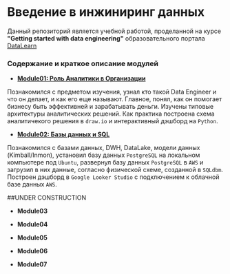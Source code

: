 # Введение в инжиниринг данных
Данный репозиторий является учебной работой, проделанной на курсе **"Getting started with data engineering"** образовательного портала [DataLearn](https://datalearn.ru)

### Содержание и краткое описание модулей
- **[Module01: Роль Аналитики в Организации](https://github.com/VladimirAmninov/datalearn/tree/main/de101/module01)**

Познакомился с предметом изучения, узнал кто такой Data Engineer и что он делает, и как его еще называют. Главное, понял, как он помогает бизнесу быть эффективней и зарабатывать деньги. Изучены типовые архитектуры аналитических решений. Как практика построена схема аналитичекого решения в `draw.io` и интерактивный дэшборд на `Python`.

- **[Module02: Базы данных и SQL](https://github.com/VladimirAmninov/datalearn/tree/main/de101/module02)**

Познакомился с базами данных, DWH, DataLake, модели данных (Kimball/Inmon), установил базу данных `PostgreSQL` на локальном компьютере под `Ubuntu`, развернул базу данных `PostgreSQL` в `AWS` и загрузил в них данные, согласно физической схеме, созданной в `SQLdbm`. Построен дэшборд в `Google Looker Studio` с подключением к облачной базе данных `AWS`.

##UNDER CONSTRUCTION
- **Module03**

- **Module04**

- **Module05**

- **Module06**

- **Module07**
